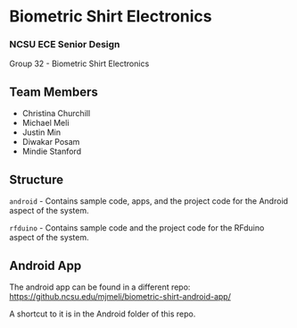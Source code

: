# Biometric Shirt Electronics
### NCSU ECE Senior Design

Group 32 - Biometric Shirt Electronics

## Team Members
* Christina Churchill
* Michael Meli
* Justin Min
* Diwakar Posam
* Mindie Stanford

## Structure
`android` - Contains sample code, apps, and the project code for the Android
aspect of the system.

`rfduino` - Contains sample code and the project code for the RFduino aspect
of the system.

## Android App

The android app can be found in a different repo: https://github.ncsu.edu/mjmeli/biometric-shirt-android-app/

A shortcut to it is in the Android folder of this repo.
